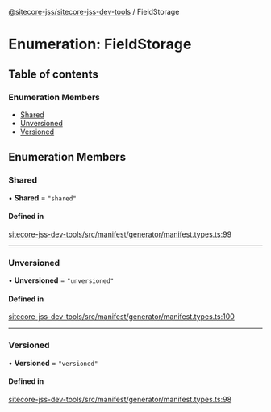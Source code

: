 [@sitecore-jss/sitecore-jss-dev-tools](../README.md) / FieldStorage

# Enumeration: FieldStorage

## Table of contents

### Enumeration Members

- [Shared](FieldStorage.md#shared)
- [Unversioned](FieldStorage.md#unversioned)
- [Versioned](FieldStorage.md#versioned)

## Enumeration Members

### Shared

• **Shared** = ``"shared"``

#### Defined in

[sitecore-jss-dev-tools/src/manifest/generator/manifest.types.ts:99](https://github.com/Sitecore/jss/blob/c4ccad38b/packages/sitecore-jss-dev-tools/src/manifest/generator/manifest.types.ts#L99)

___

### Unversioned

• **Unversioned** = ``"unversioned"``

#### Defined in

[sitecore-jss-dev-tools/src/manifest/generator/manifest.types.ts:100](https://github.com/Sitecore/jss/blob/c4ccad38b/packages/sitecore-jss-dev-tools/src/manifest/generator/manifest.types.ts#L100)

___

### Versioned

• **Versioned** = ``"versioned"``

#### Defined in

[sitecore-jss-dev-tools/src/manifest/generator/manifest.types.ts:98](https://github.com/Sitecore/jss/blob/c4ccad38b/packages/sitecore-jss-dev-tools/src/manifest/generator/manifest.types.ts#L98)

